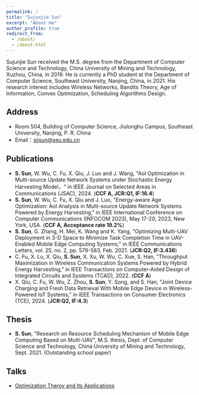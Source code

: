 ```yaml
---
permalink: /
title: "Sujunjie Sun"
excerpt: "About me"
author_profile: true
redirect_from: 
  - /about/
  - /about.html
---
```

Sujunjie Sun received the M.S. degree from the Department of Computer Science and Technology, China University of Mining and Technology, Xuzhou, China, in 2019. He is currently a PhD student at the Department of Computer Science, Southeast University, Nanjing, China, in 2021. His research interest includes Wireless Networks, Bandits Theory, Age of Information, Convex Optimization, Scheduling Algorithms Design.

Address
------
* Room 504, Building of Computer Science, Jiulonghu Campus, Southeast University, Nanjing, P. R. China
* Email：sjjsun@seu.edu.cn

Publications
------
* **S. Sun**, W. Wu, C. Fu, X. Qiu, J. Luo and J. Wang, "AoI Optimization in Multi-source Update Network Systems under Stochastic Energy Harvesting Model，" in IEEE Journal on Selected Areas in Communications (JSAC), 2024. (**CCF A, JCR:Q1, IF:16.4**)
* **S. Sun**, W. Wu, C. Fu, X. Qiu and J. Luo, "Energy-aware Age Optimization: AoI Analysis in Multi-source Update Network Systems Powered by Energy Harvesting," in IEEE International Conference on Computer Communications (INFOCOM 2023), May 17-20, 2023, New York, USA. (**CCF A, Acceptance rate 19.2%**)
* **S. Sun**, G. Zhang, H. Mei, K. Wang and K. Yang, "Optimizing Multi-UAV Deployment in 3-D Space to Minimize Task Completion Time in UAV-Enabled Mobile Edge Computing Systems," in IEEE Communications Letters, vol. 25, no. 2, pp. 579-583, Feb. 2021. (**JCR:Q2, IF:3.436**)
* C. Fu, X. Lu, X. Qiu, **S. Sun**, X. Xu, W. Wu, C. Xue, S. Han, "Throughput Maximization in Wireless Communication Systems Powered by Hybrid Energy Harvesting," in IEEE Transactions on Computer-Aided Design of Integrated Circuits and Systems (TCAD), 2022. (**CCF A**)
* X. Qiu, C. Fu, W. Wu, Z. Zhou, **S. Sun**, Y. Song, and S. Han, "Joint Device Charging and Fresh Data Retrieval With Mobile Edge Device in Wireless-Powered IoT Systems," in IEEE Transactions on Consumer Electronics (TCE), 2024. (**JCR:Q2, IF:4.3**)

Thesis
------
* **S. Sun**, "Research on Resource Scheduling Mechanism of Mobile Edge Computing Based on Multi-UAV", M.S. thesis, Dept. of Computer Science and Technology, China University of Mining and Technology, Sept. 2021. (Outstanding school paper)

Talks
------
* [Optimization Theroy and Its Applications](https://www.dropbox.com/scl/fi/6dior6ltsjyptp8o5itva/Optimization-Theory-and-Its-Applications.pdf?rlkey=xpl18n6medjncxgjwoott8dle&st=tscpiuyk&dl=0)

